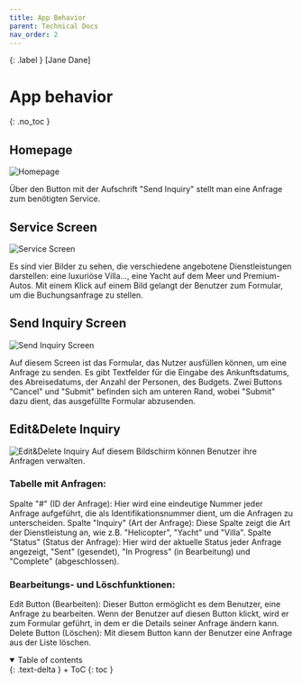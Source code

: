 ```yaml
---
title: App Behavior
parent: Technical Docs
nav_order: 2
---
```


{: .label }
[Jane Dane]

# App behavior
{: .no_toc }

## Homepage 

![Homepage](/assets/images/Homepage.png)

Über den Button mit der Aufschrift "Send Inquiry" stellt man eine Anfrage zum benötigten Service.

## Service Screen

![Service Screen](/assets/images/InquriyScreen.png)

Es sind vier Bilder zu sehen, die verschiedene angebotene Dienstleistungen darstellen: eine luxuriöse Villa..., eine Yacht auf dem Meer und Premium-Autos.
Mit einem Klick auf einem Bild gelangt der Benutzer zum Formular, um die Buchungsanfrage zu stellen.

## Send Inquiry Screen

![Send Inquiry Screen](/assets/images/SendInquiryScreen.png)

Auf diesem Screen ist das Formular, das Nutzer ausfüllen können, um eine Anfrage zu senden.
Es gibt Textfelder für die Eingabe des Ankunftsdatums, des Abreisedatums, der Anzahl der Personen, des Budgets. Zwei Buttons "Cancel" und "Submit" befinden sich am unteren Rand, wobei "Submit" dazu dient, das ausgefüllte Formular abzusenden.

## Edit&Delete Inquiry

![Edit&Delete Inquiry](/assets/images/Edit&DeleteInquiry.png)
Auf diesem Bildschirm können Benutzer ihre Anfragen verwalten.

### Tabelle mit Anfragen:

Spalte "#" (ID der Anfrage): Hier wird eine eindeutige Nummer jeder Anfrage aufgeführt, die als Identifikationsnummer dient, um die Anfragen zu unterscheiden.
Spalte "Inquiry" (Art der Anfrage): Diese Spalte zeigt die Art der Dienstleistung an, wie z.B. "Helicopter", "Yacht" und "Villa".
Spalte "Status" (Status der Anfrage): Hier wird der aktuelle Status jeder Anfrage angezeigt, "Sent" (gesendet), "In Progress" (in Bearbeitung) und "Complete" (abgeschlossen).

### Bearbeitungs- und Löschfunktionen:

Edit Button (Bearbeiten): Dieser Button ermöglicht es dem Benutzer, eine Anfrage zu bearbeiten. Wenn der Benutzer auf diesen Button klickt, wird er zum Formular geführt, in dem er die Details seiner Anfrage ändern kann.
Delete Button (Löschen): Mit diesem Button kann der Benutzer eine Anfrage aus der Liste löschen.


<details open markdown="block">
{: .text-delta }
<summary>Table of contents</summary>
+ ToC
{: toc }
</details>
